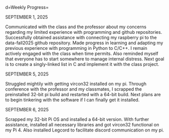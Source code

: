 d=Weekly Progress=

SEPTEMBER 1, 2025

Communicated with the class and the professor about my concerns regarding my limited experience with programming and github repositories. Successfully obtained assistance with connecting my raspberry pi to the data-fall2025
github repository. Made progress in learning and adapting my previous experience with programming in Python to C/C++. I remain actively engaged with the class when time permits. Also reminded myself that everyone has to start
somewhere to manage internal distress. Next goal is to create a singly-linked list in C and implement it with the class project.

SEPTEMBER 5, 2025

Struggled mightily with getting vircon32 installed on my pi. Through
conference with the professor and my classmates, I scrapped the preinstalled
32-bit pi build and restarted with a 64-bit build. Next plans are to begin
tinkering with the software if I can finally get it installed.

SEPTEMBER 6, 2025

Scrapped my 32-bit Pi OS and installed a 64-bit version. With further
assistance, installed all necessary libraries and got vircon32 functional on 
my Pi 4. Also installed Legcord to facilitate discord communication on my pi.
